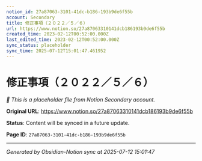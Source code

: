 ```yaml
---
notion_id: 27a87063-3101-41dc-b186-193b9de6f55b
account: Secondary
title: 修正事項（２０２２／５／６）
url: https://www.notion.so/27a87063310141dcb186193b9de6f55b
created_time: 2023-02-12T00:52:00.000Z
last_edited_time: 2023-02-12T00:52:00.000Z
sync_status: placeholder
sync_time: 2025-07-12T15:01:47.461952
---
```


# 修正事項（２０２２／５／６）

*🔄 This is a placeholder file from Notion Secondary account.*

**Original URL**: https://www.notion.so/27a87063310141dcb186193b9de6f55b

**Status**: Content will be synced in a future update.

**Page ID**: `27a87063-3101-41dc-b186-193b9de6f55b`

---

*Generated by Obsidian-Notion sync at 2025-07-12 15:01:47*
